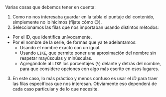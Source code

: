 Varias cosas que debemos tener en cuenta:

1. Como no nos interesaba guardar en la tabla el puntaje del contenido, simplemente no lo hicimos (fíjate cómo :wink:).
2. Seleccionamos las filas que nos importaban usando distintos métodos:
  * Por el ID, que identifica unívocamente. 
  * Por el nombre de la serie, de formas que ya te adelantamos:
      * Usando el nombre exacto con un igual.
      * Usando `LIKE`, que permite poner una aproximación del nombre sin respetar mayúsculas y minúsculas.
      * Agregándole al `LIKE` los porcentajes (`%`) delante y detrás del nombre, para que considere opciones con algo más escrito en esos lugares. 
3. En este caso, lo más práctico y menos confuso es usar el _ID_ para traer las filas específicas que nos interesan. Obviamente eso dependerá de cada caso particular y de lo que necesite. 
